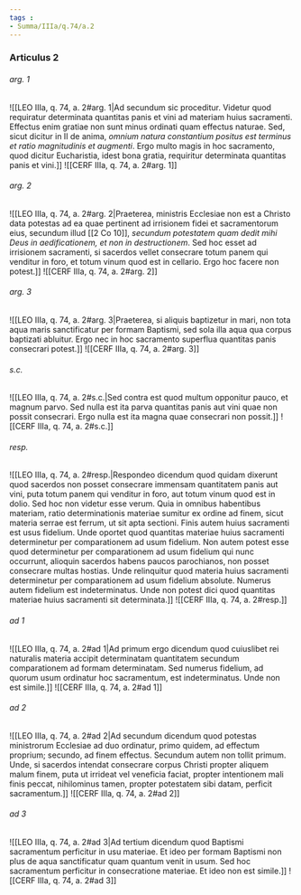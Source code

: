 ```yaml
---
tags : 
- Summa/IIIa/q.74/a.2
---
```


### Articulus 2

###### arg. 1
![[LEO IIIa, q. 74, a. 2#arg. 1|Ad secundum sic proceditur. Videtur quod requiratur determinata quantitas panis et vini ad materiam huius sacramenti. Effectus enim gratiae non sunt minus ordinati quam effectus naturae. Sed, sicut dicitur in II de anima, *omnium natura constantium positus est terminus et ratio magnitudinis et augmenti*. Ergo multo magis in hoc sacramento, quod dicitur Eucharistia, idest bona gratia, requiritur determinata quantitas panis et vini.]]
![[CERF IIIa, q. 74, a. 2#arg. 1]]

###### arg. 2
![[LEO IIIa, q. 74, a. 2#arg. 2|Praeterea, ministris Ecclesiae non est a Christo data potestas ad ea quae pertinent ad irrisionem fidei et sacramentorum eius, secundum illud [[2 Co 10]], *secundum potestatem quam dedit mihi Deus in aedificationem, et non in destructionem*. Sed hoc esset ad irrisionem sacramenti, si sacerdos vellet consecrare totum panem qui venditur in foro, et totum vinum quod est in cellario. Ergo hoc facere non potest.]]
![[CERF IIIa, q. 74, a. 2#arg. 2]]

###### arg. 3
![[LEO IIIa, q. 74, a. 2#arg. 3|Praeterea, si aliquis baptizetur in mari, non tota aqua maris sanctificatur per formam Baptismi, sed sola illa aqua qua corpus baptizati abluitur. Ergo nec in hoc sacramento superflua quantitas panis consecrari potest.]]
![[CERF IIIa, q. 74, a. 2#arg. 3]]

###### s.c.
![[LEO IIIa, q. 74, a. 2#s.c.|Sed contra est quod multum opponitur pauco, et magnum parvo. Sed nulla est ita parva quantitas panis aut vini quae non possit consecrari. Ergo nulla est ita magna quae consecrari non possit.]]
![[CERF IIIa, q. 74, a. 2#s.c.]]

###### resp.
![[LEO IIIa, q. 74, a. 2#resp.|Respondeo dicendum quod quidam dixerunt quod sacerdos non posset consecrare immensam quantitatem panis aut vini, puta totum panem qui venditur in foro, aut totum vinum quod est in dolio. Sed hoc non videtur esse verum. Quia in omnibus habentibus materiam, ratio determinationis materiae sumitur ex ordine ad finem, sicut materia serrae est ferrum, ut sit apta sectioni. Finis autem huius sacramenti est usus fidelium. Unde oportet quod quantitas materiae huius sacramenti determinetur per comparationem ad usum fidelium. Non autem potest esse quod determinetur per comparationem ad usum fidelium qui nunc occurrunt, alioquin sacerdos habens paucos parochianos, non posset consecrare multas hostias. Unde relinquitur quod materia huius sacramenti determinetur per comparationem ad usum fidelium absolute. Numerus autem fidelium est indeterminatus. Unde non potest dici quod quantitas materiae huius sacramenti sit determinata.]]
![[CERF IIIa, q. 74, a. 2#resp.]]

###### ad 1
![[LEO IIIa, q. 74, a. 2#ad 1|Ad primum ergo dicendum quod cuiuslibet rei naturalis materia accipit determinatam quantitatem secundum comparationem ad formam determinatam. Sed numerus fidelium, ad quorum usum ordinatur hoc sacramentum, est indeterminatus. Unde non est simile.]]
![[CERF IIIa, q. 74, a. 2#ad 1]]

###### ad 2
![[LEO IIIa, q. 74, a. 2#ad 2|Ad secundum dicendum quod potestas ministrorum Ecclesiae ad duo ordinatur, primo quidem, ad effectum proprium; secundo, ad finem effectus. Secundum autem non tollit primum. Unde, si sacerdos intendat consecrare corpus Christi propter aliquem malum finem, puta ut irrideat vel veneficia faciat, propter intentionem mali finis peccat, nihilominus tamen, propter potestatem sibi datam, perficit sacramentum.]]
![[CERF IIIa, q. 74, a. 2#ad 2]]

###### ad 3
![[LEO IIIa, q. 74, a. 2#ad 3|Ad tertium dicendum quod Baptismi sacramentum perficitur in usu materiae. Et ideo per formam Baptismi non plus de aqua sanctificatur quam quantum venit in usum. Sed hoc sacramentum perficitur in consecratione materiae. Et ideo non est simile.]]
![[CERF IIIa, q. 74, a. 2#ad 3]]


